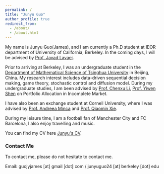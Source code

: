 ```yaml
---
permalink: /
title: "Junyu Guo"
author_profile: true
redirect_from: 
  - /about/
  - /about.html
---
```


My name is Junyu Guo(James), and I am currently a Ph.D student at IEOR department of University of California, Berkeley. In the coming days, I will be  advised by [Prof. Javad Lavaei](https://lavaei.ieor.berkeley.edu/index.html).    




Prior to arriving at Berkeley, I was an undergraduate student in the  [Department of Mathematical Science of Tsinghua University](https://www.math.tsinghua.edu.cn/) in Beijing, China. My research interest includes data-driven sequential decision making, game theory, stochastic control and diffusion model.
During my undergraduate studies, I am been advised by [Prof. Chenxu Li](https://en.gsm.pku.edu.cn/faculty/cxli/), [Prof. Yiwen Shen](https://isom.hkust.edu.hk/faculty-and-staff/directory/yiwenshen) on Portfolio Allocation in Incomplete Market.       

I have also been an exchange student at Cornell University, where I was advised by [Prof. Andreea Minca](https://www.engineering.cornell.edu/faculty-directory/andreea-c-minca) and [Prof. Qiaomin Xie](https://qiaominxie.github.io/).     


During my leisure time, I am a football fan of Manchester City and FC Barcelona, I also enjoy travelling and music.   

You can find my CV here [Junyu's CV](../assets/CV_Junyu_Final.pdf).

### Contact Me
To contact me, please do not hesitate to contact me.  

Email: guojyjames [at] gmail [dot] com / junyuguo24 [at] berkeley [dot] edu







